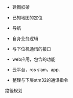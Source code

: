 - 建图框架
- 已知地图的定位
- 导航
- 自身业务逻辑

- 与下位机通讯的接口
- web应用，包含的功能


- 云平台，ros slam，app.
- 整理与下层stm32的通讯指令

路径规划


